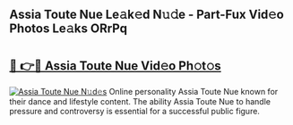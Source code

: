 ## Assia Toute Nue Le𝚊k𝚎d N𝚞𝚍e - Part-Fux Vid𝚎o Photos Le𝚊ks ORrPq

# <h2><a href="http://fb0upi.evod.top/?m=Assia+Toute+Nue">🔗 👉🔴 Assia Toute Nue Vid𝚎o Ph𝚘t𝚘s</a></h2>

[![Assia Toute Nue N𝚞d𝚎s](https://i.imgur.com/8V9OHl7.gif)](http://fb0upi.evod.top/?m=Assia+Toute+Nue)
Online personality Assia Toute Nue known for their dance and lifestyle content. The ability Assia Toute Nue to handle pressure and controversy is essential for a successful public figure. 
